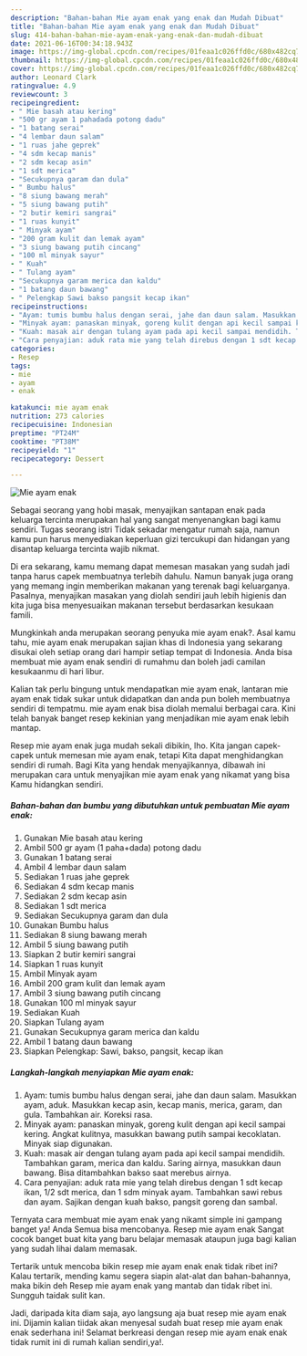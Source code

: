 ```yaml
---
description: "Bahan-bahan Mie ayam enak yang enak dan Mudah Dibuat"
title: "Bahan-bahan Mie ayam enak yang enak dan Mudah Dibuat"
slug: 414-bahan-bahan-mie-ayam-enak-yang-enak-dan-mudah-dibuat
date: 2021-06-16T00:34:18.943Z
image: https://img-global.cpcdn.com/recipes/01feaa1c026ffd0c/680x482cq70/mie-ayam-enak-foto-resep-utama.jpg
thumbnail: https://img-global.cpcdn.com/recipes/01feaa1c026ffd0c/680x482cq70/mie-ayam-enak-foto-resep-utama.jpg
cover: https://img-global.cpcdn.com/recipes/01feaa1c026ffd0c/680x482cq70/mie-ayam-enak-foto-resep-utama.jpg
author: Leonard Clark
ratingvalue: 4.9
reviewcount: 3
recipeingredient:
- " Mie basah atau kering"
- "500 gr ayam 1 pahadada potong dadu"
- "1 batang serai"
- "4 lembar daun salam"
- "1 ruas jahe geprek"
- "4 sdm kecap manis"
- "2 sdm kecap asin"
- "1 sdt merica"
- "Secukupnya garam dan dula"
- " Bumbu halus"
- "8 siung bawang merah"
- "5 siung bawang putih"
- "2 butir kemiri sangrai"
- "1 ruas kunyit"
- " Minyak ayam"
- "200 gram kulit dan lemak ayam"
- "3 siung bawang putih cincang"
- "100 ml minyak sayur"
- " Kuah"
- " Tulang ayam"
- "Secukupnya garam merica dan kaldu"
- "1 batang daun bawang"
- " Pelengkap Sawi bakso pangsit kecap ikan"
recipeinstructions:
- "Ayam: tumis bumbu halus dengan serai, jahe dan daun salam. Masukkan ayam, aduk. Masukkan kecap asin, kecap manis, merica, garam, dan gula. Tambahkan air. Koreksi rasa."
- "Minyak ayam: panaskan minyak, goreng kulit dengan api kecil sampai kering. Angkat kulitnya, masukkan bawang putih sampai kecoklatan. Minyak siap digunakan."
- "Kuah: masak air dengan tulang ayam pada api kecil sampai mendidih. Tambahkan garam, merica dan kaldu. Saring airnya, masukkan daun bawang. Bisa ditambahkan bakso saat merebus airnya."
- "Cara penyajian: aduk rata mie yang telah direbus dengan 1 sdt kecap ikan, 1/2 sdt merica, dan 1 sdm minyak ayam. Tambahkan sawi rebus dan ayam. Sajikan dengan kuah bakso, pangsit goreng dan sambal."
categories:
- Resep
tags:
- mie
- ayam
- enak

katakunci: mie ayam enak 
nutrition: 273 calories
recipecuisine: Indonesian
preptime: "PT24M"
cooktime: "PT38M"
recipeyield: "1"
recipecategory: Dessert

---
```



![Mie ayam enak](https://img-global.cpcdn.com/recipes/01feaa1c026ffd0c/680x482cq70/mie-ayam-enak-foto-resep-utama.jpg)

Sebagai seorang yang hobi masak, menyajikan santapan enak pada keluarga tercinta merupakan hal yang sangat menyenangkan bagi kamu sendiri. Tugas seorang istri Tidak sekadar mengatur rumah saja, namun kamu pun harus menyediakan keperluan gizi tercukupi dan hidangan yang disantap keluarga tercinta wajib nikmat.

Di era  sekarang, kamu memang dapat memesan masakan yang sudah jadi tanpa harus capek membuatnya terlebih dahulu. Namun banyak juga orang yang memang ingin memberikan makanan yang terenak bagi keluarganya. Pasalnya, menyajikan masakan yang diolah sendiri jauh lebih higienis dan kita juga bisa menyesuaikan makanan tersebut berdasarkan kesukaan famili. 



Mungkinkah anda merupakan seorang penyuka mie ayam enak?. Asal kamu tahu, mie ayam enak merupakan sajian khas di Indonesia yang sekarang disukai oleh setiap orang dari hampir setiap tempat di Indonesia. Anda bisa membuat mie ayam enak sendiri di rumahmu dan boleh jadi camilan kesukaanmu di hari libur.

Kalian tak perlu bingung untuk mendapatkan mie ayam enak, lantaran mie ayam enak tidak sukar untuk didapatkan dan anda pun boleh membuatnya sendiri di tempatmu. mie ayam enak bisa diolah memalui berbagai cara. Kini telah banyak banget resep kekinian yang menjadikan mie ayam enak lebih mantap.

Resep mie ayam enak juga mudah sekali dibikin, lho. Kita jangan capek-capek untuk memesan mie ayam enak, tetapi Kita dapat menghidangkan sendiri di rumah. Bagi Kita yang hendak menyajikannya, dibawah ini merupakan cara untuk menyajikan mie ayam enak yang nikamat yang bisa Kamu hidangkan sendiri.

<!--inarticleads1-->

##### Bahan-bahan dan bumbu yang dibutuhkan untuk pembuatan Mie ayam enak:

1. Gunakan  Mie basah atau kering
1. Ambil 500 gr ayam (1 paha+dada) potong dadu
1. Gunakan 1 batang serai
1. Ambil 4 lembar daun salam
1. Sediakan 1 ruas jahe geprek
1. Sediakan 4 sdm kecap manis
1. Sediakan 2 sdm kecap asin
1. Sediakan 1 sdt merica
1. Sediakan Secukupnya garam dan dula
1. Gunakan  Bumbu halus
1. Sediakan 8 siung bawang merah
1. Ambil 5 siung bawang putih
1. Siapkan 2 butir kemiri sangrai
1. Siapkan 1 ruas kunyit
1. Ambil  Minyak ayam
1. Ambil 200 gram kulit dan lemak ayam
1. Ambil 3 siung bawang putih cincang
1. Gunakan 100 ml minyak sayur
1. Sediakan  Kuah
1. Siapkan  Tulang ayam
1. Gunakan Secukupnya garam merica dan kaldu
1. Ambil 1 batang daun bawang
1. Siapkan  Pelengkap: Sawi, bakso, pangsit, kecap ikan




<!--inarticleads2-->

##### Langkah-langkah menyiapkan Mie ayam enak:

1. Ayam: tumis bumbu halus dengan serai, jahe dan daun salam. Masukkan ayam, aduk. Masukkan kecap asin, kecap manis, merica, garam, dan gula. Tambahkan air. Koreksi rasa.
1. Minyak ayam: panaskan minyak, goreng kulit dengan api kecil sampai kering. Angkat kulitnya, masukkan bawang putih sampai kecoklatan. Minyak siap digunakan.
1. Kuah: masak air dengan tulang ayam pada api kecil sampai mendidih. Tambahkan garam, merica dan kaldu. Saring airnya, masukkan daun bawang. Bisa ditambahkan bakso saat merebus airnya.
1. Cara penyajian: aduk rata mie yang telah direbus dengan 1 sdt kecap ikan, 1/2 sdt merica, dan 1 sdm minyak ayam. Tambahkan sawi rebus dan ayam. Sajikan dengan kuah bakso, pangsit goreng dan sambal.




Ternyata cara membuat mie ayam enak yang nikamt simple ini gampang banget ya! Anda Semua bisa mencobanya. Resep mie ayam enak Sangat cocok banget buat kita yang baru belajar memasak ataupun juga bagi kalian yang sudah lihai dalam memasak.

Tertarik untuk mencoba bikin resep mie ayam enak enak tidak ribet ini? Kalau tertarik, mending kamu segera siapin alat-alat dan bahan-bahannya, maka bikin deh Resep mie ayam enak yang mantab dan tidak ribet ini. Sungguh taidak sulit kan. 

Jadi, daripada kita diam saja, ayo langsung aja buat resep mie ayam enak ini. Dijamin kalian tiidak akan menyesal sudah buat resep mie ayam enak enak sederhana ini! Selamat berkreasi dengan resep mie ayam enak enak tidak rumit ini di rumah kalian sendiri,ya!.

